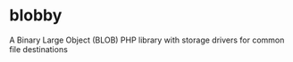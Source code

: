 # blobby
A Binary Large Object (BLOB) PHP library with storage drivers for common file destinations
